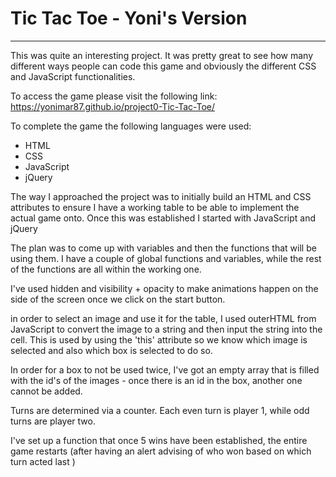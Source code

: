 # Tic Tac Toe - Yoni's Version
---

This was quite an interesting project. It was pretty great to see how many different ways people can code this game and obviously the different CSS and JavaScript functionalities.

To access the game please visit the following link:
https://yonimar87.github.io/project0-Tic-Tac-Toe/

To complete the game the following languages were used:

* HTML
* CSS
* JavaScript
* jQuery

The way I approached the project was to initially build an HTML and CSS attributes to ensure I have a working table to be able to implement the actual game onto. Once this was established I started with JavaScript and jQuery

The plan was to come up with variables and then the functions that will be using them. I have a couple of global functions and variables, while the rest of the functions are all within the working one.

I've used hidden and visibility + opacity to make animations happen on the side of the screen once we click on the start button.

in order to select an image and use it for the table, I used outerHTML from JavaScript to convert the image to a string and then input the string into the cell. This is used by using the 'this' attribute so we know which image is selected and also which box is selected to do so.

In order for a box to not be used twice, I've got an empty array that is filled with the id's of the images - once there is an id in the box, another one cannot be added.

Turns are determined via a counter. Each even turn is player 1, while odd turns are player two.

I've set up a function that once 5 wins have been established, the entire game restarts (after having an alert advising of who won based on which turn acted last )

